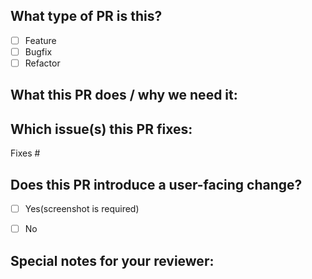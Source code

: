 ## What type of PR is this?

- [ ] Feature
- [ ] Bugfix
- [ ] Refactor

## What this PR does / why we need it:


## Which issue(s) this PR fixes:
<!--
*Automatically closes linked issue when PR is merged.
Usage: `Fixes #<issue number>`, or `Fixes (paste link of issue)`.
_If PR is about `failing-tests or flakes`, please post the related issues/tests in a comment and do not use `Fixes`_*
-->
Fixes #


## Does this PR introduce a user-facing change?
<!--
If no, just write "NONE" in the release-note block below.
If yes, a screenshot is required:
-->
- [ ] Yes(screenshot is required)
- [ ] No


## Special notes for your reviewer:


